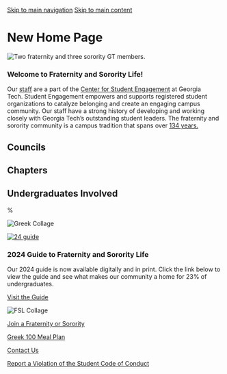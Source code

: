 [Skip to main navigation](https://greek.gatech.edu/#main-navigation) [Skip to main content](https://greek.gatech.edu/#main-content)

# New Home Page

![Two fraternity and three sorority GT members.](https://greek.gatech.edu/sites/default/files/2022-07/GreekLife_banner-729.png)

### Welcome to Fraternity and Sorority Life!

Our [staff](https://greek.gatech.edu/staff) are a part of the [Center for Student Engagement](https://studentengagement.gatech.edu/) at Georgia Tech. Student Engagement empowers and supports registered student organizations to catalyze belonging and create an engaging campus community. Our staff have a strong history of developing and working closely with Georgia Tech’s outstanding student leaders. The fraternity and sorority community is a campus tradition that spans over [134 years.](https://greek.gatech.edu/about-us/community-history)

## Councils

## Chapters

## Undergraduates Involved

%



![Greek Collage](https://greek.gatech.edu/sites/default/files/2023-06/Untitled%20design.png)

[![24 guide](https://greek.gatech.edu/sites/default/files/2024-06/Cover%20Page-2.png)](https://issuu.com/gatechfsl/docs/2024-2025_fsl_guidebook_-5 "Visit the Guide")

### 2024 Guide to Fraternity and Sorority Life

Our 2024 guide is now available digitally and in print. Click the link below to view the guide and see what makes our community a home for 23% of undergraduates.

[Visit the Guide](https://issuu.com/gatechfsl/docs/2024-2025_fsl_guidebook_-5 "Visit the Guide")

![FSL Collage](https://greek.gatech.edu/sites/default/files/2023-06/Greek%20Collage.png)

[Join a Fraternity or Sorority](https://greek.gatech.edu/about-us/our-chapters-councils)

[Greek 100 Meal Plan](https://greek.gatech.edu/new-prospective-members/step-three-new-member-forms/gr%E2%80%A6)

[Contact Us](https://greek.gatech.edu/staff)

[Report a Violation of the Student Code of Conduct](https://cm.maxient.com/reportingform.php?GeorgiaTech=&layout_id=14)
